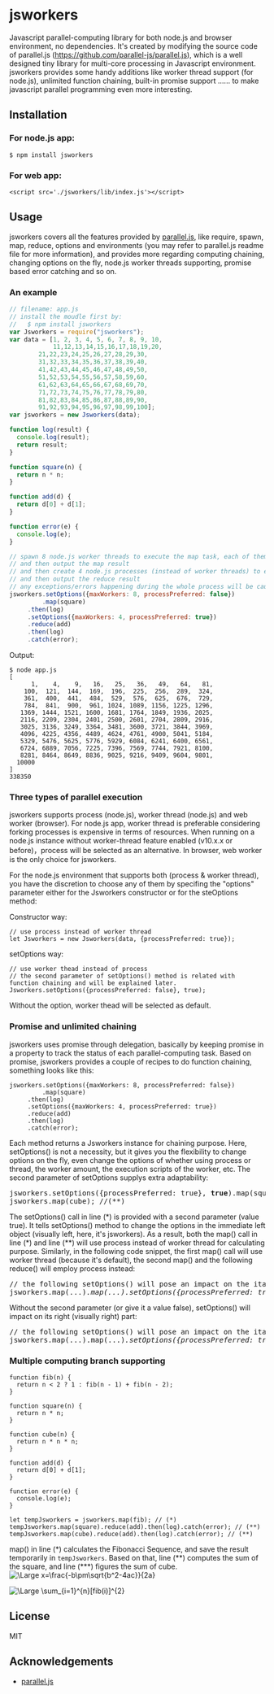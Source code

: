 # jsworkers
Javascript parallel-computing library for both node.js and browser environment, no dependencies. It's created by modifying the source code of parallel.js (https://github.com/parallel-js/parallel.js), which is a well designed tiny library for multi-core processing in Javascript environment. jsworkers provides some handy additions like worker thread support (for node.js), unlimited function chaining, built-in promise support ...... to make javascript parallel programming even more interesting. 

## Installation
### For node.js app:
```
$ npm install jsworkers
```
### For web app:
```
<script src='./jsworkers/lib/index.js'></script>
```
## Usage
jsworkers covers all the features provided by [parallel.js](https://github.com/parallel-js/parallel.js), like require, spawn, map, reduce, options and environments (you may refer to parallel.js readme file for more information), and provides more regarding computing chaining, changing options on the fly, node.js worker threads supporting, promise based error catching and so on. 

### An example
```js
// filename: app.js
// install the moudle first by:
//   $ npm install jsworkers
var Jsworkers = require("jsworkers");
var data = [1, 2, 3, 4, 5, 6, 7, 8, 9, 10,
            11,12,13,14,15,16,17,18,19,20,
	    21,22,23,24,25,26,27,28,29,30,
	    31,32,33,34,35,36,37,38,39,40,
	    41,42,43,44,45,46,47,48,49,50,
	    51,52,53,54,55,56,57,58,59,60,
	    61,62,63,64,65,66,67,68,69,70,
	    71,72,73,74,75,76,77,78,79,80,
	    81,82,83,84,85,86,87,88,89,90,
	    91,92,93,94,95,96,97,98,99,100];
var jsworkers = new Jsworkers(data);

function log(result) {
  console.log(result);
  return result;
}

function square(n) {
  return n * n;
}

function add(d) {
  return d[0] + d[1];
}

function error(e) {
  console.log(e);
}

// spawn 8 node.js worker threads to execute the map task, each of them runs the 'square'
// and then output the map result
// and then create 4 node.js processes (instead of worker threads) to execute the reduce task, each of them runs the 'add'
// and then output the reduce result
// any exceptions/errors happening during the whole process will be caught by the error handler. 
jsworkers.setOptions({maxWorkers: 8, processPreferred: false})
         .map(square)
	 .then(log)
	 .setOptions({maxWorkers: 4, processPreferred: true})
	 .reduce(add)
	 .then(log)
	 .catch(error);
```
Output:
```
$ node app.js
[
      1,    4,    9,   16,   25,   36,   49,   64,   81,
    100,  121,  144,  169,  196,  225,  256,  289,  324,
    361,  400,  441,  484,  529,  576,  625,  676,  729,
    784,  841,  900,  961, 1024, 1089, 1156, 1225, 1296,
   1369, 1444, 1521, 1600, 1681, 1764, 1849, 1936, 2025,
   2116, 2209, 2304, 2401, 2500, 2601, 2704, 2809, 2916,
   3025, 3136, 3249, 3364, 3481, 3600, 3721, 3844, 3969,
   4096, 4225, 4356, 4489, 4624, 4761, 4900, 5041, 5184,
   5329, 5476, 5625, 5776, 5929, 6084, 6241, 6400, 6561,
   6724, 6889, 7056, 7225, 7396, 7569, 7744, 7921, 8100,
   8281, 8464, 8649, 8836, 9025, 9216, 9409, 9604, 9801,
  10000
]
338350
```

### Three types of parallel execution
jsworkers supports process (node.js), worker thread (node.js) and web worker (browser). For node.js app, worker thread is preferable considering forking processes is expensive in terms of resources. When running on a node.js instance without worker-thread feature enabled (v10.x.x or before)，process will be selected as an alternative. In browser, web worker is the only choice for jsworkers.

For the node.js environment that supports both (process & worker thread), you have the discretion to choose any of them by specifing the "options" parameter either for the Jsworkers constructor or for the steOptions method:

Constructor way:
```
// use process instead of worker thread
let Jsworkers = new Jsworkers(data, {processPreferred: true}); 
```
setOptions way:
```
// use worker thead instead of process
// the second parameter of setOptions() method is related with function chaining and will be explained later.
Jsworkers.setOptions({processPreferred: false}, true); 
```
Without the option, worker thead will be selected as default.

### Promise and unlimited chaining
jsworkers uses promise through delegation, basically by keeping promise in a property to track the status of each parallel-computing task. Based on promise, jsworkers provides a couple of recipes to do function chaining, something looks like this:
```
jsworkers.setOptions({maxWorkers: 8, processPreferred: false})
         .map(square)
	 .then(log)
	 .setOptions({maxWorkers: 4, processPreferred: true})
	 .reduce(add)
	 .then(log)
	 .catch(error);
```
Each method returns a Jsworkers instance for chaining purpose. Here, setOptions() is not a necessity, but it gives you the flexibility to change options on the fly, even change the options of whether using process or thread, the worker amount, the execution scripts of the worker, etc. The second parameter of setOptions supplys extra adaptability: 
<pre>
jsworkers.setOptions({processPreferred: true}, <b>true</b>).map(square); // (*)
jsworkers.map(cube); //(**)
</pre>
The setOptions() call in line (\*) is provided with a second parameter (value true). It tells setOptions() method to change the options in the immediate left object (visually left, here, it's jsworkers). As a result, both the map() call in line (\*) and line (\*\*) will use process instead of worker thread for calculating purpose. Similarly, in the following code snippet, the first map() call will use worker thread (because it's default), the second map() and the following reduce() will employ process instead: 
<pre>
// the following setOptions() will pose an impact on the italic part
jsworkers.map(...)<i>.map(...).setOptions({processPreferred: true}, <b>true</b>).reduce(...)</i>
</pre>
Without the second parameter (or give it a value false), setOptions() will impact on its right (visually right) part:
<pre>
// the following setOptions() will pose an impact on the italic part
jsworkers.map(...).map(...)<i>.setOptions({processPreferred: true}).reduce(...)</i>
</pre>

### Multiple computing branch supporting
```
function fib(n) {
  return n < 2 ? 1 : fib(n - 1) + fib(n - 2);
}

function square(n) {
  return n * n;
}

function cube(n) {
  return n * n * n;
}

function add(d) {
  return d[0] + d[1];
}

function error(e) {
  console.log(e);
}

let tempJsworkers = jsworkers.map(fib); // (*)
tempJsworkers.map(square).reduce(add).then(log).catch(error); // (**)
tempJsworkers.map(cube).reduce(add).then(log).catch(error); // (**)         
```
map() in line (\*) calculates the Fibonacci Sequence, and save the result temporarily in `tempJsworkers`. Based on that, line (\*\*) computes the sum of the square, and line (\*\*\*) figures the sum of cube.
![\Large x=\frac{-b\pm\sqrt{b^2-4ac}}{2a}](https://latex.codecogs.com/svg.latex?\Large&space;x=\frac{-b\pm\sqrt{b^2-4ac}}{2a}) 

![\Large \sum_{i=1}^{n}\[fib(i)\]^{2}](https://latex.codecogs.com/svg.latex?\Large&space;\sum_{i=1}^{n}\[fib(i)\]^{2})
## License
MIT

## Acknowledgements
- [parallel.js](https://github.com/parallel-js/parallel.js)
